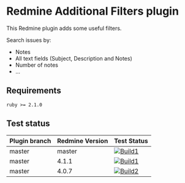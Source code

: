 Redmine Additional Filters plugin
======================

This Redmine plugin adds some useful filters.

Search issues by:
- Notes
- All text fields (Subject, Description and Notes)
- Number of notes
- ...

## Requirements

    ruby >= 2.1.0

## Test status

|Plugin branch| Redmine Version   | Test Status       |
|-------------|-------------------|-------------------|
|master       | master            | [![Build1][1]][5] |  
|master       | 4.1.1             | [![Build1][2]][5] |  
|master       | 4.0.7             | [![Build2][3]][5] |

[1]: https://travis-matrix-badges.herokuapp.com/repos/nanego/redmine_additional_filters/branches/master/1?use_travis_com=true
[2]: https://travis-matrix-badges.herokuapp.com/repos/nanego/redmine_additional_filters/branches/master/2?use_travis_com=true
[3]: https://travis-matrix-badges.herokuapp.com/repos/nanego/redmine_additional_filters/branches/master/3?use_travis_com=true
[5]: https://travis-ci.com/nanego/redmine_additional_filters
